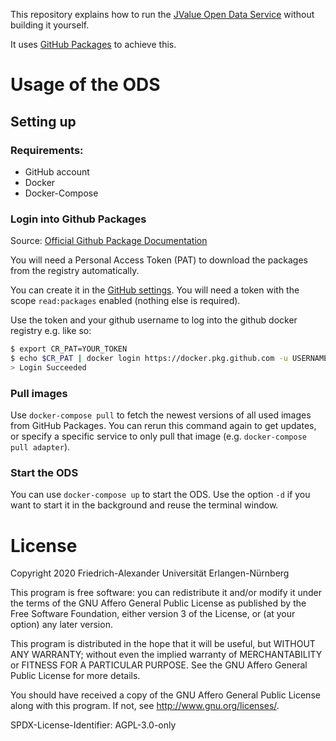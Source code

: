 This repository explains how to run the [JValue Open Data Service](https://github.com/jvalue/open-data-service) without building it yourself.

It uses [GitHub Packages](https://docs.github.com/en/free-pro-team@latest/packages) to achieve this.

# Usage of the ODS

## Setting up

### Requirements:
- GitHub account
- Docker
- Docker-Compose

### Login into Github Packages

Source: [Official Github Package Documentation](https://docs.github.com/en/free-pro-team@latest/packages/managing-container-images-with-github-container-registry/pushing-and-pulling-docker-images#authenticating-to-github-container-registry)

You will need a Personal Access Token (PAT) to download the packages from the registry automatically.

You can create it in the [GitHub settings](https://github.com/settings/tokens). You will need a token with the scope `read:packages` enabled (nothing else is required).

Use the token and your github username to log into the github docker registry e.g. like so:

```bash
$ export CR_PAT=YOUR_TOKEN
$ echo $CR_PAT | docker login https://docker.pkg.github.com -u USERNAME --password-stdin
> Login Succeeded
```

### Pull images
Use `docker-compose pull` to fetch the newest versions of all used images from GitHub Packages. You can rerun this command again to get updates, or specify a specific service to only pull that image (e.g. `docker-compose pull adapter`).

### Start the ODS

You can use `docker-compose up` to start the ODS. Use the option `-d` if you want to start it in the background and reuse the terminal window.

# License

Copyright 2020 Friedrich-Alexander Universität Erlangen-Nürnberg

This program is free software: you can redistribute it and/or modify it under the terms of the GNU Affero General Public License as published by the Free Software Foundation, either version 3 of the License, or (at your option) any later version.

This program is distributed in the hope that it will be useful, but WITHOUT ANY WARRANTY; without even the implied warranty of MERCHANTABILITY or FITNESS FOR A PARTICULAR PURPOSE. See the GNU Affero General Public License for more details.

You should have received a copy of the GNU Affero General Public License along with this program. If not, see http://www.gnu.org/licenses/.

SPDX-License-Identifier: AGPL-3.0-only